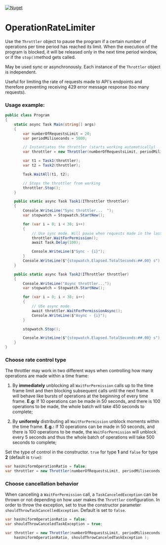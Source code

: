 
[![Nuget](https://img.shields.io/nuget/v/OperationRateLimiter?color=orange)](https://www.nuget.org/packages/OperationRateLimiter/1.0.1)
# OperationRateLimiter

Use the `Throttler` object to pause the program if a certain number of operations per time period has reached its limit. When the execution of the program is blocked, it will be released only in the next time period window, or if the `stop()`method gets called.

May be used sync or asynchronously. Each instance of the `Throttler` object is independent.

Useful for limiting the rate of requests made to API's endpoints and therefore preventing receiving 429 error message response (too many requests).

### Usage example:
```C#
public class Program
{
    static async Task Main(string[] args)
    {           
        var numberOfRequestsLimit = 20;
        var periodMiliseconds = 5000;

        // Instantiates the throttler (starts working automatically)
        var throttler = new Throttler(numberOfRequestsLimit, periodMiliseconds);

        var t1 = Task1(throttler);
        var t2 = Task2(throttler);

        Task.WaitAll(t1, t2);

        // Stops the throttler from working
        throttler.Stop();
    }

    public static async Task Task1(IThrottler throttler)
    {
        Console.WriteLine("Sync throttler...  ");
        var stopwatch = Stopwatch.StartNew();

        for (var i = 0; i < 30; i++)
        {
            // Use sync mode. Will pause when requests made in the last period have reached the limit configured
            throttler.WaitForPermission();
            await Task.Delay(100);

            Console.WriteLine($"Sync - {i}");
        }
        Console.WriteLine($"{stopwatch.Elapsed.TotalSeconds:##.00} s");
    }

    public static async Task Task2(IThrottler throttler)
    {
        Console.WriteLine("Async throttler...");
        var stopwatch = Stopwatch.StartNew();

        for (var i = 0; i < 30; i++)
        {
            // USe async mode
            await throttler.WaitForPermissionAsync();
            Console.WriteLine($"Async - {i}");
        }

        stopwatch.Stop();

        Console.WriteLine($"{stopwatch.Elapsed.TotalSeconds:##.00} s");
    }
}
```
### Choose rate control type

The throttler may work in two different ways when controlling how many operations are made within a time frame:

1. By **immediately** unblocking all `WaitForPermission` calls up to the time frame limit and then blocking subsequent calls until the next frame. It will behave like bursts of operations at the beginning of every time frame. 
**E.g:** If 10 operations can be made in 50 seconds, and there is 100 operations to be made, the whole batch will take 450 seconds to complete;

2. By **uniformly** distributing all `WaitForPermission` unblock moments within the time frame. 
**E.g.:** If 10 operations can be made in 50 seconds, and there is 100 operations to be made, the `WaitForPermission` will unblock every 5 seconds and thus the whole batch of operations will take 500 seconds to complete;

Set the type of control in the constructor. `true` for type **1** and `false` for type **2** (default is `true`): 
```C#
var hasUniformOperationRatio = false;
var throttler = new Throttler(numberOfRequestsLimit, periodMiliseconds, hasUniformOperationRatio);
```

### Choose cancellation behavior
When cancelling a `WaitForPermission` call, a `TaskCanceledException` can be thrown or not depending on how user makes the `Throttler` configuration.
In order to throw the exception, set to true the constructor parameter `shouldThrowTaskCancelledException`. Default is set to `false`.

```C#
var hasUniformOperationRatio = false;
var shouldThrowCanceledTaskException = true;

var throttler = new Throttler(numberOfRequestsLimit, periodMiliseconds, 
    hasUniformOperationRatio, shouldThrowCanceledTaskException );
```

